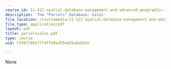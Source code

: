 ```yaml
---
course_id: 11-521-spatial-database-management-and-advanced-geographic-information-systems-spring-2003
description: 'The "Parcels" Database: Sales'
file_location: /coursemedia/11-521-spatial-database-management-and-advanced-geographic-information-systems-spring-2003/73f6770b177fdffd9ad59ad2ba6a02dc_parcelssales.pdf
file_type: application/pdf
layout: pdf
title: parcelssales.pdf
type: course
uid: 73f6770b177fdffd9ad59ad2ba6a02dc

---
```

None